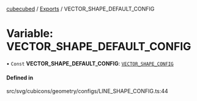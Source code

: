 [cubecubed](/reference/README.md) / [Exports](/reference/modules.md) / VECTOR\_SHAPE\_DEFAULT\_CONFIG

# Variable: VECTOR\_SHAPE\_DEFAULT\_CONFIG

• `Const` **VECTOR\_SHAPE\_DEFAULT\_CONFIG**: [`VECTOR_SHAPE_CONFIG`](/reference/interfaces/VECTOR_SHAPE_CONFIG.md)

#### Defined in

src/svg/cubicons/geometry/configs/LINE_SHAPE_CONFIG.ts:44
